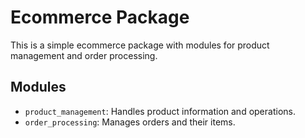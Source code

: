 # Ecommerce Package

This is a simple ecommerce package with modules for product management and order processing.

## Modules

- `product_management`: Handles product information and operations.
- `order_processing`: Manages orders and their items.
